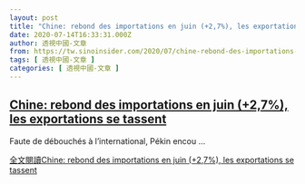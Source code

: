 ```yaml
---
layout: post
title: "Chine: rebond des importations en juin (+2,7%), les exportations se tassent"
date: 2020-07-14T16:33:31.000Z
author: 透視中國-文章
from: https://tw.sinoinsider.com/2020/07/chine-rebond-des-importations-en-juin-27-les-exportations-se-tassent/
tags: [ 透視中國-文章 ]
categories: [ 透視中國-文章 ]
---
```

<!--1594744411000-->
[Chine: rebond des importations en juin (+2,7%), les exportations se tassent](https://tw.sinoinsider.com/2020/07/chine-rebond-des-importations-en-juin-27-les-exportations-se-tassent/)
------

<div>
Faute de débouchés à l&#8217;international, Pékin encou ... <p class="read-more-container"><a title="Chine: rebond des importations en juin (+2,7%), les exportations se tassent" class="read-more button" href="https://tw.sinoinsider.com/2020/07/chine-rebond-des-importations-en-juin-27-les-exportations-se-tassent/#more-9399">全文閱讀<span class="screen-reader-text">Chine: rebond des importations en juin (+2,7%), les exportations se tassent</span></a></p>
</div>
